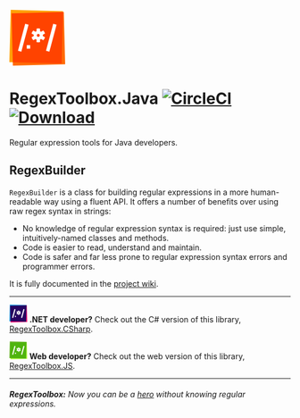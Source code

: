 ![icon](artwork/RegexToolbox-icon-100.png)

# RegexToolbox.Java [![CircleCI](https://circleci.com/gh/markwhitaker/RegexToolbox.Java.svg?style=shield)](https://circleci.com/gh/markwhitaker/RegexToolbox.Java) [ ![Download](https://api.bintray.com/packages/markwhitaker/Maven/RegexToolbox/images/download.svg) ](https://bintray.com/markwhitaker/Maven/RegexToolbox/_latestVersion)

Regular expression tools for Java developers.


## RegexBuilder

`RegexBuilder` is a class for building regular expressions in a more human-readable way using a fluent API. It offers a number of benefits over using raw regex syntax in strings:

 - No knowledge of regular expression syntax is required: just use simple, intuitively-named classes and methods.
 - Code is easier to read, understand and maintain.
 - Code is safer and far less prone to regular expression syntax errors and programmer errors.

It is fully documented in the [project wiki](https://github.com/markwhitaker/RegexToolbox.Java/wiki).

---
![icon](https://raw.githubusercontent.com/markwhitaker/RegexToolbox.CSharp/master/Artwork/RegexToolbox-icon-32.png) **.NET developer?** Check out the C# version of this library, [RegexToolbox.CSharp](https://github.com/markwhitaker/RegexToolbox.CSharp).

![icon](https://raw.githubusercontent.com/markwhitaker/RegexToolbox.JS/master/artwork/RegexToolbox-icon-32.png) **Web developer?** Check out the web version of this library, [RegexToolbox.JS](https://github.com/markwhitaker/RegexToolbox.JS).

---
###### **RegexToolbox:** Now you can be a [hero](https://xkcd.com/208/) without knowing regular expressions.
